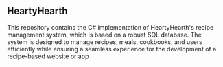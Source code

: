 ## HeartyHearth
This repository contains the C# implementation of HeartyHearth's recipe management system, which is based on a robust SQL database. The system is designed to manage recipes, meals, cookbooks, and users efficiently while ensuring a seamless experience for the development of a recipe-based website or app

